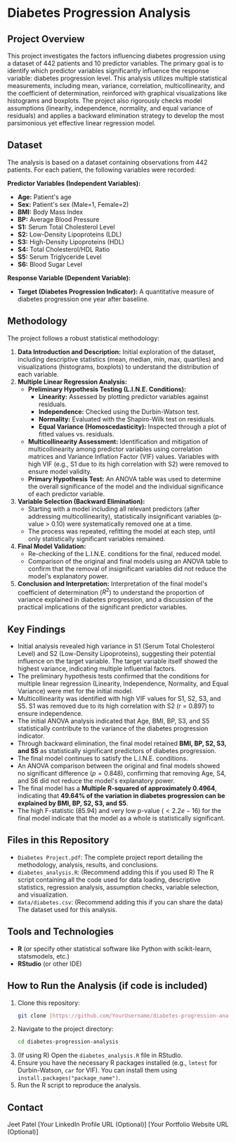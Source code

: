 # Diabetes Progression Analysis

## Project Overview

This project investigates the factors influencing diabetes progression using a dataset of 442 patients and 10 predictor variables. The primary goal is to identify which predictor variables significantly influence the response variable: diabetes progression level. This analysis utilizes multiple statistical measurements, including mean, variance, correlation, multicollinearity, and the coefficient of determination, reinforced with graphical visualizations like histograms and boxplots. The project also rigorously checks model assumptions (linearity, independence, normality, and equal variance of residuals) and applies a backward elimination strategy to develop the most parsimonious yet effective linear regression model.

## Dataset

The analysis is based on a dataset containing observations from 442 patients. For each patient, the following variables were recorded:

**Predictor Variables (Independent Variables):**
* **Age:** Patient's age
* **Sex:** Patient's sex (Male=1, Female=2)
* **BMI:** Body Mass Index
* **BP:** Average Blood Pressure
* **S1:** Serum Total Cholesterol Level
* **S2:** Low-Density Lipoproteins (LDL)
* **S3:** High-Density Lipoproteins (HDL)
* **S4:** Total Cholesterol/HDL Ratio
* **S5:** Serum Triglyceride Level
* **S6:** Blood Sugar Level

**Response Variable (Dependent Variable):**
* **Target (Diabetes Progression Indicator):** A quantitative measure of diabetes progression one year after baseline.

## Methodology

The project follows a robust statistical methodology:

1.  **Data Introduction and Description:** Initial exploration of the dataset, including descriptive statistics (mean, median, min, max, quartiles) and visualizations (histograms, boxplots) to understand the distribution of each variable.
2.  **Multiple Linear Regression Analysis:**
    * **Preliminary Hypothesis Testing (L.I.N.E. Conditions):**
        * **Linearity:** Assessed by plotting predictor variables against residuals.
        * **Independence:** Checked using the Durbin-Watson test.
        * **Normality:** Evaluated with the Shapiro-Wilk test on residuals.
        * **Equal Variance (Homoscedasticity):** Inspected through a plot of fitted values vs. residuals.
    * **Multicollinearity Assessment:** Identification and mitigation of multicollinearity among predictor variables using correlation matrices and Variance Inflation Factor (VIF) values. Variables with high VIF (e.g., S1 due to its high correlation with S2) were removed to ensure model validity.
    * **Primary Hypothesis Test:** An ANOVA table was used to determine the overall significance of the model and the individual significance of each predictor variable.
3.  **Variable Selection (Backward Elimination):**
    * Starting with a model including all relevant predictors (after addressing multicollinearity), statistically insignificant variables (p-value > 0.10) were systematically removed one at a time.
    * The process was repeated, refitting the model at each step, until only statistically significant variables remained.
4.  **Final Model Validation:**
    * Re-checking of the L.I.N.E. conditions for the final, reduced model.
    * Comparison of the original and final models using an ANOVA table to confirm that the removal of insignificant variables did not reduce the model's explanatory power.
5.  **Conclusion and Interpretation:** Interpretation of the final model's coefficient of determination ($R^2$) to understand the proportion of variance explained in diabetes progression, and a discussion of the practical implications of the significant predictor variables.

## Key Findings

* Initial analysis revealed high variance in S1 (Serum Total Cholesterol Level) and S2 (Low-Density Lipoproteins), suggesting their potential influence on the target variable. The target variable itself showed the highest variance, indicating multiple influential factors.
* The preliminary hypothesis tests confirmed that the conditions for multiple linear regression (Linearity, Independence, Normality, and Equal Variance) were met for the initial model.
* Multicollinearity was identified with high VIF values for S1, S2, S3, and S5. S1 was removed due to its high correlation with S2 (r = 0.897) to ensure independence.
* The initial ANOVA analysis indicated that Age, BMI, BP, S3, and S5 statistically contribute to the variance of the diabetes progression indicator.
* Through backward elimination, the final model retained **BMI, BP, S2, S3, and S5** as statistically significant predictors of diabetes progression.
* The final model continues to satisfy the L.I.N.E. conditions.
* An ANOVA comparison between the original and final models showed no significant difference ($p=0.848$), confirming that removing Age, S4, and S6 did not reduce the model's explanatory power.
* The final model has a **Multiple R-squared of approximately 0.4964**, indicating that **49.64% of the variation in diabetes progression can be explained by BMI, BP, S2, S3, and S5**.
* The high F-statistic (85.94) and very low p-value ($< 2.2e-16$) for the final model indicate that the model as a whole is statistically significant.

## Files in this Repository

* `Diabetes Project.pdf`: The complete project report detailing the methodology, analysis, results, and conclusions.
* `diabetes_analysis.R`: (Recommend adding this if you used R) The R script containing all the code used for data loading, descriptive statistics, regression analysis, assumption checks, variable selection, and visualization.
* `data/diabetes.csv`: (Recommend adding this if you can share the data) The dataset used for this analysis.

## Tools and Technologies

* **R** (or specify other statistical software like Python with scikit-learn, statsmodels, etc.)
* **RStudio** (or other IDE)

## How to Run the Analysis (if code is included)

1.  Clone this repository:
    ```bash
    git clone [https://github.com/YourUsername/diabetes-progression-analysis.git](https://github.com/YourUsername/diabetes-progression-analysis.git)
    ```
2.  Navigate to the project directory:
    ```bash
    cd diabetes-progression-analysis
    ```
3.  (If using R) Open the `diabetes_analysis.R` file in RStudio.
4.  Ensure you have the necessary R packages installed (e.g., `lmtest` for Durbin-Watson, `car` for VIF). You can install them using `install.packages("package_name")`.
5.  Run the R script to reproduce the analysis.

## Contact

Jeet Patel
[Your LinkedIn Profile URL (Optional)]
[Your Portfolio Website URL (Optional)]
